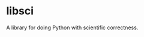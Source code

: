 libsci
===============================================================================

A library for doing Python with scientific correctness.
